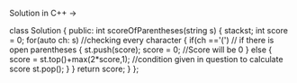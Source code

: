 Solution in C++ ->

class Solution {
public:
    int scoreOfParentheses(string s) {
        stack<int>st;
        int score = 0;
        for(auto ch: s)     //checking every character
        {
            if(ch =='(')    // if there is open parentheses
            {
                st.push(score);
                score = 0;           //Score will be 0
            }
            else
            {
                score = st.top()+max(2*score,1);  //condition given in question to calculate score
                st.pop();
            }
        }
        return score;
    }
};
